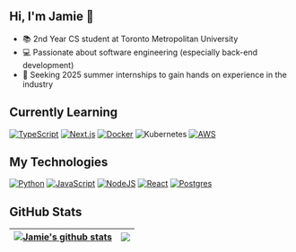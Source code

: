 ## Hi, I'm Jamie 👋
- 📚 2nd Year CS student at Toronto Metropolitan University
- 💻 Passionate about software engineering (especially back-end development) 
- 💼 Seeking 2025 summer internships to gain hands on experience in the industry

## Currently Learning
[![TypeScript](https://img.shields.io/badge/TypeScript-3178C6?logo=typescript&logoColor=fff)](#)
[![Next.js](https://img.shields.io/badge/Next.js-black?logo=next.js&logoColor=white)](#)
[![Docker](https://img.shields.io/badge/Docker-2496ED?logo=docker&logoColor=fff)](#)
![Kubernetes](https://img.shields.io/badge/Kubernetes-326CE5?logo=kubernetes&logoColor=fff)
[![AWS](https://img.shields.io/badge/AWS-%23FF9900.svg?logo=amazon-web-services&logoColor=white)](#)

## My Technologies
[![Python](https://img.shields.io/badge/Python-3776AB?logo=python&logoColor=fff)](#)
[![JavaScript](https://img.shields.io/badge/JavaScript-F7DF1E?logo=javascript&logoColor=000)](#)
[![NodeJS](https://img.shields.io/badge/Node.js-6DA55F?logo=node.js&logoColor=white)](#)
[![React](https://img.shields.io/badge/React-%2320232a.svg?logo=react&logoColor=%2361DAFB)](#)
[![Postgres](https://img.shields.io/badge/Postgres-%23316192.svg?logo=postgresql&logoColor=white)](#)


## GitHub Stats
| <a href="https://github-readme-stats.vercel.app/api?username=jchiu21&show_icons=true&include_all_commits=true&theme=github_dark&hide_border=true"><img align="center" src="https://github-readme-stats.vercel.app/api?username=jchiu21&show_icons=true&include_all_commits=true&theme=github_dark&hide_border=true" alt="Jamie's github stats" /></a> | <a href="https://github-readme-stats.vercel.app/api/top-langs/?username=jchiu21&theme=github_dark&hide_border=true"><img align="center" src="https://github-readme-stats.vercel.app/api/top-langs/?username=jchiu21&theme=github_dark&hide_border=true" /></a> |
| ------------- | ------------- |



<!--
Here are some ideas to get you started:

- 🔭 I’m currently working on ...
- 🌱 I’m currently learning ...
- 👯 I’m looking to collaborate on ...
- 🤔 I’m looking for help with ...
- 💬 Ask me about ...
- 📫 How to reach me: ...
- 😄 Pronouns: ...
- ⚡ Fun fact: ...
-->

